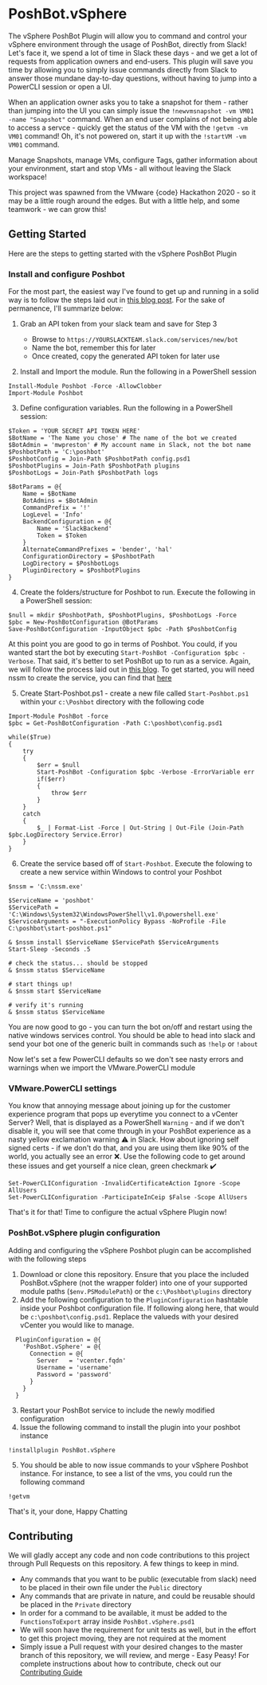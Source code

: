 # PoshBot.vSphere
The vSphere PoshBot Plugin will allow you to command and control your vSphere environment through the usage of PoshBot, directly from Slack!
Let's face it, we spend a lot of time in Slack these days - and we get a lot of requests from application owners and end-users.  This plugin will save you time by allowing you to simply issue commands directly from Slack to answer those mundane day-to-day questions, without having to jump into a PowerCLI session or open a UI.  

When an application owner asks you to take a snapshot for them - rather than jumping into the UI you can simply issue the `!newvmsnapshot -vm VM01 -name "Snapshot"` command.
When an end user complains of not being able to access a servce - quickly get the status of the VM with the `!getvm -vm VM01` command!  Oh, it's not powered on, start it up with the `!startVM -vm VM01` command.

Manage Snapshots, manage VMs, configure Tags, gather information about your environment, start and stop VMs - all without leaving the Slack workspace!

This project was spawned from the VMware {code} Hackathon 2020 - so it may be a little rough around the edges.  But with a little help, and some teamwork - we can grow this!
## Getting Started
Here are the steps to getting started with the vSphere PoshBot Plugin

### Install and configure Poshbot
For the most part, the easiest way I've found to get up and running in a solid way is to follow the steps laid out in [this blog post](http://ramblingcookiemonster.github.io/PoshBot/).  For the sake of permanence, I'll summarize below:

1. Grab an API token from your slack team and save for Step 3
    - Browse to `https://YOURSLACKTEAM.slack.com/services/new/bot`
    - Name the bot, remember this for later
    - Once created, copy the generated API token for later use

2. Install and Import the module. Run the following in a PowerShell session
```
Install-Module Poshbot -Force -AllowClobber
Import-Module Poshbot
```
3. Define configuration variables. Run the following in a PowerShell session:
```
$Token = 'YOUR SECRET API TOKEN HERE'
$BotName = 'The Name you chose' # The name of the bot we created
$BotAdmin = 'mwpreston' # My account name in Slack, not the bot name
$PoshbotPath = 'C:\poshbot'
$PoshbotConfig = Join-Path $PoshbotPath config.psd1
$PoshbotPlugins = Join-Path $PoshbotPath plugins
$PoshbotLogs = Join-Path $PoshbotPath logs

$BotParams = @{
    Name = $BotName
    BotAdmins = $BotAdmin
    CommandPrefix = '!'
    LogLevel = 'Info'
    BackendConfiguration = @{
        Name = 'SlackBackend'
        Token = $Token
    }
    AlternateCommandPrefixes = 'bender', 'hal'
    ConfigurationDirectory = $PoshbotPath
    LogDirectory = $PoshbotLogs
    PluginDirectory = $PoshbotPlugins
}
```
4. Create the folders/structure for Poshbot to run.  Execute the following in a PowerShell session:
```
$null = mkdir $PoshbotPath, $PoshbotPlugins, $PoshbotLogs -Force
$pbc = New-PoshBotConfiguration @BotParams
Save-PoshBotConfiguration -InputObject $pbc -Path $PoshbotConfig
```

At this point you are good to go in terms of Poshbot.  You could, if you wanted start the bot by executing `Start-PoshBot -Configuration $pbc -Verbose`.  That said, it's better to set PoshBot up to run as a service.  Again, we will follow the process laid out in [this blog](http://ramblingcookiemonster.github.io/PoshBot/).  To get started, you will need nssm to create the service, you can find that [here](https://nssm.cc/)

5. Create Start-Poshbot.ps1 - create a new file called `Start-Poshbot.ps1` within your `c:\Poshbot` directory with the following code
```
Import-Module PoshBot -force
$pbc = Get-PoshBotConfiguration -Path C:\poshbot\config.psd1

while($True)
{
    try
    {
        $err = $null
        Start-PoshBot -Configuration $pbc -Verbose -ErrorVariable err
        if($err)
        {
            throw $err
        }
    }
    catch
    {
        $_ | Format-List -Force | Out-String | Out-File (Join-Path $pbc.LogDirectory Service.Error)
    }
}
```

6. Create the service based off of `Start-Poshbot`.  Execute the folowing to create a new service within Windows to control your Poshbot
```
$nssm = 'C:\nssm.exe'

$ServiceName = 'poshbot'
$ServicePath = 'C:\Windows\System32\WindowsPowerShell\v1.0\powershell.exe'
$ServiceArguments = "-ExecutionPolicy Bypass -NoProfile -File C:\poshbot\start-poshbot.ps1"

& $nssm install $ServiceName $ServicePath $ServiceArguments
Start-Sleep -Seconds .5

# check the status... should be stopped
& $nssm status $ServiceName

# start things up!
& $nssm start $ServiceName

# verify it's running
& $nssm status $ServiceName
```

You are now good to go - you can turn the bot on/off and restart using the native windows services control.  You should be able to head into slack and send your bot one of the generic built in commands such as `!help` or `!about`

Now let's set a few PowerCLI defaults so we don't see nasty errors and warnings when we import the VMware.PowerCLI module

### VMware.PowerCLI settings

You know that annoying message about joining up for the customer experience program that pops up everytime you connect to a vCenter Server? Well, that is displayed as a PowerShell `Warning` - and if we don't disable it, you will see that come through in your PoshBot experience as a nasty yellow exclamation warning :warning: in Slack.  How about ignoring self signed certs - if we don't do that, and you are using them like 90% of the world, you actually see an error :x:. Use the following code to get around these issues and get yourself a nice clean, green checkmark :heavy_check_mark:
```
Set-PowerCLIConfiguration -InvalidCertificateAction Ignore -Scope AllUsers
Set-PowerCLIConfiguration -ParticipateInCeip $False -Scope AllUsers
```

That's it for that!  Time to configure the actual vSphere Plugin now!

### PoshBot.vSphere plugin configuration

Adding and configuring the vSphere Poshbot plugin can be accomplished with the following steps
1. Download or clone this repository.  Ensure that you place the included PoshBot.vSphere (not the wrapper folder) into one of your supported module paths (`$env.PSModulePath`) or the `c:\Poshbot\plugins` directory
2. Add the following configuration to the `PluginConfiguration` hashtable inside your Poshbot configuration file. If following along here, that would be `c:\poshbot\config.psd1`.  Replace the valueds with your desired vCenter you would like to manage.
```
  PluginConfiguration = @{
    'PoshBot.vSphere' = @{
      Connection = @{
        Server   = 'vcenter.fqdn'
        Username = 'username'
        Password = 'password'
      }
    }
  }
  ```
  3. Restart your PoshBot service to include the newly modified configuration
  4. Issue the following command to install the plugin into your poshbot instance
  ```
  !installplugin PoshBot.vSphere
  ```
  5. You should be able to now issue commands to your vSphere Poshbot instance. For instance, to see a list of the vms, you could run the following command
  ```
  !getvm
  ```

  That's it, your done, Happy Chatting
  ## Contributing
  We will gladly accept any code and non code contributions to this project through Pull Requests on this repository.  A few things to keep in mind.
  - Any commands that you want to be public (executable from slack) need to be placed in their own file under the `Public` directory
  - Any commands that are private in nature, and could be reusable should be placed in the `Private` directory
  - In order for a command to be available, it must be added to the `FunctionsToExport` array inside `PoshBot.vSphere.psd1`
  - We will soon have the requirement for unit tests as well, but in the effort to get this project moving, they are not required at the moment
  - Simply issue a Pull request with your desired changes to the master branch of this repository, we will review, and merge - Easy Peasy!
  For complete instructions about how to contribute, check out our [Contributing Guide](CONTRIBUTING.md)
